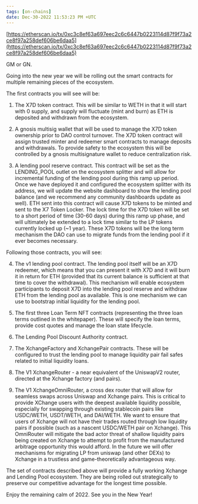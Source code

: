```yaml
---
tags: [on-chains]
date: Dec-30-2022 11:53:23 PM +UTC
---
```


[https://etherscan.io/tx/0xc3c8ef63a697eec2c6c6447b0223114d87f9f73a2ce8f97a258def606be6daa5](https://etherscan.io/tx/0xc3c8ef63a697eec2c6c6447b0223114d87f9f73a2ce8f97a258def606be6daa5)

GM or GN.

Going into the new year we will be rolling out the smart contracts for multiple remaining pieces of the ecosystem.

The first contracts you will see will be:

1. The X7D token contract. This will be similar to WETH in that it will start with 0 supply, and supply will fluctuate (mint and burn) as ETH is deposited and withdrawn from the ecosystem.

2. A gnosis multisig wallet that will be used to manage the X7D token ownership prior to DAO control turnover. The X7D token contract will assign trusted minter and redeemer smart contracts to manage deposits and withdrawals. To provide safety to the ecosystem this will be controlled by a gnosis multisignature wallet to reduce centralization risk.

3. A lending pool reserve contract. This contract will be set as the LENDING_POOL outlet on the ecosystem splitter and will allow for incremental funding of the lending pool during this ramp up period. Once we have deployed it and configured the ecosystem splitter with its address, we will update the website dashboard to show the lending pool balance (and we recommend any community dashboards update as well). ETH sent into this contract will cause X7D tokens to be minted and sent to the X7 Token Locker. The lock time for the X7D token will be set to a short period of time (30-60 days) during this ramp up phase, and will ultimately be extended to a lock time similar to the LP tokens currently locked up (~1 year). These X7D tokens will be the long term mechanism the DAO can use to migrate funds from the lending pool if it ever becomes necessary.

Following those contracts, you will see:

4. The v1 lending pool contract. The lending pool itself will be an X7D redeemer, which means that you can present it with X7D and it will burn it in return for ETH (provided that its current balance is sufficient at that time to cover the withdrawal). This mechanism will enable ecosystem participants to deposit X7D into the lending pool reserve and withdraw ETH from the lending pool as available. This is one mechanism we can use to bootstrap initial liquidity for the lending pool.

5. The first three Loan Term NFT contracts (representing the three loan terms outlined in the whitepaper). These will specify the loan terms, provide cost quotes and manage the loan state lifecycle.

6. The Lending Pool Discount Authority contract.

7. The XchangeFactory and XchangePair contracts. These will be configured to trust the lending pool to manage liquidity pair fail safes related to initial liquidity loans.

8. The V1 XchangeRouter - a near equivalent of the UniswapV2 router, directed at the Xchange factory (and pairs).

9. The V1 XchangeOmniRouter, a cross dex router that will allow for seamless swaps across Uniswap and Xchange pairs. This is critical to provide XChange users with the deepest available liquidity possible, especially for swapping through existing stablecoin pairs like USDC/WETH, USDT/WETH, and DAI/WETH. We want to ensure that users of Xchange will not have their trades routed through low liquidity pairs if possible (such as a nascent USDC/WETH pair on Xchange). This OmniRouter will mitigate the bad actor threat of shallow liquidity pairs being created on Xchange to attempt to profit from the manufactured arbitrage opportunity this would afford. In the future we will offer mechanisms for migrating LP from uniswap (and other DEXs) to Xchange in a trustless and game-theoretically advantageous way.

The set of contracts described above will provide a fully working Xchange and Lending Pool ecosystem. They are being rolled out strategically to preserve our competitive advantage for the longest time possible.

Enjoy the remaining calm of 2022. See you in the New Year!
